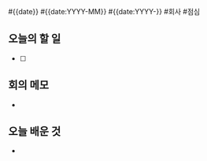 #{{date}} #{{date:YYYY-MM}} #{{date:YYYY-}} 
#회사 #점심
## 오늘의 할 일
- [ ] 

## 회의 메모
- 

## 오늘 배운 것
- 

